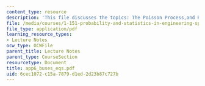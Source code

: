 ```yaml
---
content_type: resource
description: 'This file discusses the topics: The Poisson Process,and Renewal Processes.'
file: /media/courses/1-151-probability-and-statistics-in-engineering-spring-2005/6cec1072c15a7879d1ed2d23b87c727b_app6_buses_eqs.pdf
file_type: application/pdf
learning_resource_types:
- Lecture Notes
ocw_type: OCWFile
parent_title: Lecture Notes
parent_type: CourseSection
resourcetype: Document
title: app6_buses_eqs.pdf
uid: 6cec1072-c15a-7879-d1ed-2d23b87c727b
---
```


